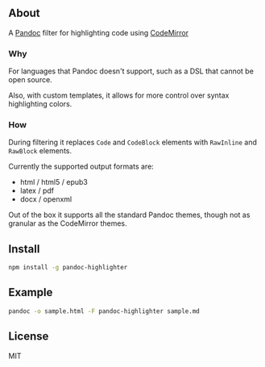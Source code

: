 ## About

A [Pandoc][] filter for highlighting code using [CodeMirror][]

### Why

For languages that Pandoc doesn't support, such as a DSL that cannot be open
source. 

Also, with custom templates, it allows for more control over syntax
highlighting colors.

### How

During filtering it replaces `Code` and `CodeBlock` elements with `RawInline`
and `RawBlock` elements.

Currently the supported output formats are:
- html / html5 / epub3
- latex / pdf
- docx / openxml

Out of the box it supports all the standard Pandoc themes, though not as
granular as the CodeMirror themes.

## Install

```bash
npm install -g pandoc-highlighter
```

## Example

```bash
pandoc -o sample.html -F pandoc-highlighter sample.md
```

## License

MIT

[CodeMirror]: http://codemirror.net
[Pandoc]: http://johnmacfarlane.net/pandoc
